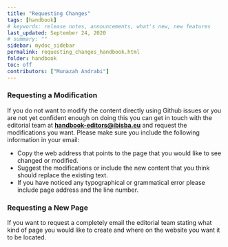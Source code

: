 ```yaml
---
title: "Requesting Changes"
tags: [handbook]
# keywords: release notes, announcements, what's new, new features
last_updated: September 24, 2020
# summary: ""
sidebar: mydoc_sidebar
permalink: requesting_changes_handbook.html
folder: handbook
toc: off
contributors: ["Munazah Andrabi"]
---
```


### Requesting a Modification

If you do not want to modify the content directly using Github issues or you are not yet confident enough on doing this you can get in touch with the editorial 
team at **handbook-editors@ibisba.eu** and request the modifications you want. Please make sure you include the following information in your email:

 - Copy the web address that points to the page that you would like to see changed or modified.
 - Suggest the modifications or include the new content that you think should replace the existing text.
 - If you have noticed any typographical or grammatical error please include page address and the line number.

### Requesting a New Page

If you want to request a completely email  the editorial team stating what kind of page you would like to create and where on the website you want it to be located.
